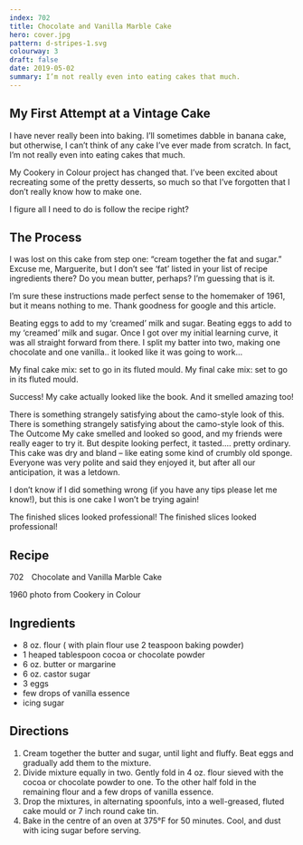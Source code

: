 ```yaml
---
index: 702
title: Chocolate and Vanilla Marble Cake
hero: cover.jpg
pattern: d-stripes-1.svg
colourway: 3
draft: false
date: 2019-05-02
summary: I’m not really even into eating cakes that much.
---
```


## My First Attempt at a Vintage Cake

I have never really been into baking. I’ll sometimes dabble in banana cake, but otherwise, I can’t think of any cake I’ve ever made from scratch. In fact, I’m not really even into eating cakes that much.

My Cookery in Colour project has changed that. I’ve been excited about recreating some of the pretty desserts, so much so that I’ve forgotten that I don’t really know how to make one.

I figure all I need to do is follow the recipe right?

## The Process

I was lost on this cake from step one: “cream together the fat and sugar.” Excuse me, Marguerite, but I don’t see ‘fat’ listed in your list of recipe ingredients there? Do you mean butter, perhaps? I’m guessing that is it.

I’m sure these instructions made perfect sense to the homemaker of 1961, but it means nothing to me. Thank goodness for google and this article.

Beating eggs to add to my ‘creamed’ milk and sugar.
Beating eggs to add to my ‘creamed’ milk and sugar.
Once I got over my initial learning curve, it was all straight forward from there. I split my batter into two, making one chocolate and one vanilla.. it looked like it was going to work…

My final cake mix: set to go in its fluted mould. 
My final cake mix: set to go in its fluted mould.

Success! My cake actually looked like the book. And it smelled amazing too!

There is something strangely satisfying about the camo-style look of this.
There is something strangely satisfying about the camo-style look of this.
The Outcome
My cake smelled and looked so good, and my friends were really eager to try it. But despite looking perfect, it tasted…. pretty ordinary. This cake was dry and bland – like eating some kind of crumbly old sponge. Everyone was very polite and said they enjoyed it, but after all our anticipation, it was a letdown.

I don’t know if I did something wrong (if you have any tips please let me know!), but this is one cake I won’t be trying again!

The finished slices looked professional!
The finished slices looked professional!

## Recipe

702 Chocolate and Vanilla Marble Cake

1960 photo from Cookery in Colour

## Ingredients

- 8 oz. flour ( with plain flour use 2 teaspoon baking powder)
- 1 heaped tablespoon cocoa or chocolate powder
- 6 oz. butter or margarine
- 6 oz. castor sugar
- 3 eggs
- few drops of vanilla essence
- icing sugar

## Directions

1. Cream together the butter and sugar, until light and fluffy. Beat eggs and gradually add them to the mixture.
2. Divide mixture equally in two. Gently fold in 4 oz. flour sieved with the cocoa or chocolate powder to one. To the other half fold in the remaining flour and a few drops of vanilla essence.
3. Drop the mixtures, in alternating spoonfuls, into a well-greased, fluted cake mould or 7 inch round cake tin.
4. Bake in the centre of an oven at 375°F for 50 minutes. Cool, and dust with icing sugar before serving.